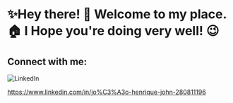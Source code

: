 # ✨Hey there! 🤟 Welcome to my place. 🏠 I Hope you're doing very well! 😉


## Connect with me:

![LinkedIn](https://img.shields.io/badge/linkedin-%230077B5.svg?style=for-the-badge&logo=linkedin&logoColor=white)


https://www.linkedin.com/in/jo%C3%A3o-henrique-john-280811196
<!--
**joaohenriquedossantos/joaohenriquedossantos** is a ✨ _special_ ✨ repository because its `README.md` (this file) appears on your GitHub profile.

Here are some ideas to get you started:

- 🔭 I’m currently working on ...
- 🌱 I’m currently learning ...
- 👯 I’m looking to collaborate on ...
- 🤔 I’m looking for help with ...
- 💬 Ask me about ...
- 📫 How to reach me: ...
- 😄 Pronouns: ...
- ⚡ Fun fact: ...
-->
